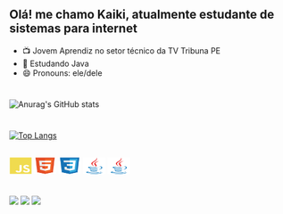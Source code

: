 ## Olá! me chamo Kaiki, atualmente estudante de sistemas para internet 

- 📺 Jovem Aprendiz no setor técnico da TV Tribuna PE
- 🌱 Estudando Java
- 😄 Pronouns: ele/dele
#
<div>

![Anurag's GitHub stats](https://github-readme-stats.vercel.app/api?username=kaikibarros&theme=holi&show_icons=true)
#
  [![Top Langs](https://github-readme-stats.vercel.app/api/top-langs/?username=kaikibarros&theme=holi)](https://github.com/anuraghazra/github-readme-stats)
</div>

<div style="display: inline_block"><br>
  <img align="center" alt="kaiki-Js" height="30" width="40" src="https://raw.githubusercontent.com/devicons/devicon/master/icons/javascript/javascript-plain.svg">
<!--   <img align="center" alt="Rafa-Ts" height="30" width="40" src="https://raw.githubusercontent.com/devicons/devicon/master/icons/typescript/typescript-plain.svg"> -->
<!--   <img align="center" alt="Rafa-React" height="30" width="40" src="https://raw.githubusercontent.com/devicons/devicon/master/icons/react/react-original.svg"> -->
  <img align="center" alt="kaiki-HTML" height="30" width="40" src="https://raw.githubusercontent.com/devicons/devicon/master/icons/html5/html5-original.svg">
  <img align="center" alt="kaiki-CSS" height="30" width="40" src="https://raw.githubusercontent.com/devicons/devicon/master/icons/css3/css3-original.svg">
  <img align="center" alt="kaiki-Python" height="30" width="40" src="https://raw.githubusercontent.com/devicons/devicon/master/icons/java/java-original.svg">
  <img align="center" alt="kaiki-Java" height="30" width="40" src="https://raw.githubusercontent.com/devicons/devicon/master/icons/java/java-original.svg">
<!--   <img align="center" alt="kaiki-Csharp" height="30" width="40" src="https://raw.githubusercontent.com/devicons/devicon/master/icons/csharp/csharp-original.svg"> -->
</div>

#
<div> 
  <a href="https://instagram.com/kako_.8" target="_blank"><img src="https://img.shields.io/badge/-Instagram-%23E4405F?style=for-the-badge&logo=instagram&logoColor=white" target="_blank"></a>
  <a href = "mailto:kaikibarros2004@gmail.com"><img src="https://img.shields.io/badge/-Gmail-%23333?style=for-the-badge&logo=gmail&logoColor=white" target="_blank"></a>
  <a href="https://www.linkedin.com/in/kaiki-barros-706722260/" target="_blank"><img src="https://img.shields.io/badge/-LinkedIn-%230077B5?style=for-the-badge&logo=linkedin&logoColor=white" target="_blank"></a> 
  
</div>

